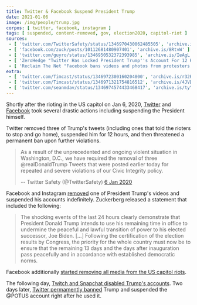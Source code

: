 ```yaml
---
title: Twitter & Facebook Suspend President Trump
date: 2021-01-06
image: /img/people/trump.jpg
corpos: [ twitter, facebook, instagram ]
tags: [ suspended, content-removed, gov, election2020, capitol-riot ]
sources:
 - [ 'twitter.com/TwitterSafety/status/1346970430062485505', 'archive.is/lvlJh' ]
 - [ 'facebook.com/zuck/posts/10112681480907401', 'archive.is/8RtvW' ]
 - [ 'twitter.com/guyro/status/1346950532372393985', 'archive.is/IeAgL' ]
 - [ 'ZeroHedge "Twitter Has Locked President Trump''s Account For 12 Hours, Threatens "Permanent Suspension"" by Tyler Durden (6 Jan 2021)', 'archive.is/YwkVd' ]
 - [ 'Reclaim The Net "Facebook bans videos and photos from protesters at the US Capitol" by Tom Parker (6 Jan 2021)', 'reclaimthenet.org/facebook-bans-capitol-protest-photos-videos/' ]
extra:
 - [ 'twitter.com/Timcast/status/1346972300160204800', 'archive.is/r32RN' ]
 - [ 'twitter.com/Timcast/status/1346971321754816512', 'archive.is/4JVD2' ]
 - [ 'twitter.com/seanmdav/status/1346974574433468417', 'archive.is/tyYrS' ]
---
```


Shortly after the rioting in the US capitol on Jan 6, 2020,
[Twitter](/twitter/) and [Facebook](/facebook/) took several drastic actions
including suspending the President himself.

Twitter removed three of Trump's tweets (including ones that told the rioters
to stop and go home), suspended him for 12 hours, and then threatened a
permanent ban upon further violations.

> As a result of the unprecedented and ongoing violent situation in Washington,
> D.C., we have required the removal of three @realDonaldTrump Tweets that were
> posted earlier today for repeated and severe violations of our Civic
> Integrity policy.
>
> -- Twitter Safety (@TwitterSafety) [6 Jan 2020](https://archive.is/lvlJh)

Facebook and Instagram [removed](https://archive.is/IeAgL) one of President
Trump's videos and suspended his accounts indefinitely. Zuckerberg released a
statement that included the following:

> The shocking events of the last 24 hours clearly demonstrate that President
> Donald Trump intends to use his remaining time in office to undermine the
> peaceful and lawful transition of power to his elected successor, Joe Biden.
> [...] Following the certification of the election results by Congress, the
> priority for the whole country must now be to ensure that the remaining 13
> days and the days after inauguration pass peacefully and in accordance with
> established democratic norms.

Facebook additionally [started removing all media from the US capitol
riots](https://reclaimthenet.org/facebook-bans-capitol-protest-photos-videos/).

The following day, [Twitch and Snapchat disabled Trump's
accounts](/e/twitch-snapchat-suspend-trump/). Two days later, [Twitter
permamently banned](/e/twitter-bans-trump/) Trump and suspended the @POTUS
account right after he used it.
